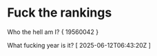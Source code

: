 # Fuck the rankings

Who the hell am I?
{ 19560042 }

What fucking year is it?
[ 2025-06-12T06:43:20Z ]
